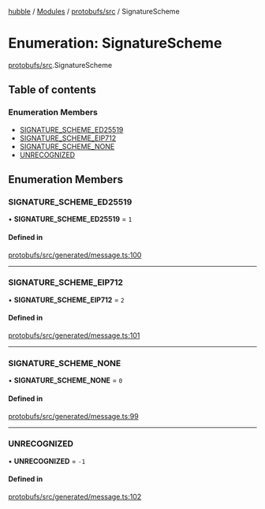 [hubble](../README.md) / [Modules](../modules.md) / [protobufs/src](../modules/protobufs_src.md) / SignatureScheme

# Enumeration: SignatureScheme

[protobufs/src](../modules/protobufs_src.md).SignatureScheme

## Table of contents

### Enumeration Members

- [SIGNATURE\_SCHEME\_ED25519](protobufs_src.SignatureScheme.md#signature_scheme_ed25519)
- [SIGNATURE\_SCHEME\_EIP712](protobufs_src.SignatureScheme.md#signature_scheme_eip712)
- [SIGNATURE\_SCHEME\_NONE](protobufs_src.SignatureScheme.md#signature_scheme_none)
- [UNRECOGNIZED](protobufs_src.SignatureScheme.md#unrecognized)

## Enumeration Members

### SIGNATURE\_SCHEME\_ED25519

• **SIGNATURE\_SCHEME\_ED25519** = ``1``

#### Defined in

[protobufs/src/generated/message.ts:100](https://github.com/vinliao/hubble/blob/b933e0c/packages/protobufs/src/generated/message.ts#L100)

___

### SIGNATURE\_SCHEME\_EIP712

• **SIGNATURE\_SCHEME\_EIP712** = ``2``

#### Defined in

[protobufs/src/generated/message.ts:101](https://github.com/vinliao/hubble/blob/b933e0c/packages/protobufs/src/generated/message.ts#L101)

___

### SIGNATURE\_SCHEME\_NONE

• **SIGNATURE\_SCHEME\_NONE** = ``0``

#### Defined in

[protobufs/src/generated/message.ts:99](https://github.com/vinliao/hubble/blob/b933e0c/packages/protobufs/src/generated/message.ts#L99)

___

### UNRECOGNIZED

• **UNRECOGNIZED** = ``-1``

#### Defined in

[protobufs/src/generated/message.ts:102](https://github.com/vinliao/hubble/blob/b933e0c/packages/protobufs/src/generated/message.ts#L102)
